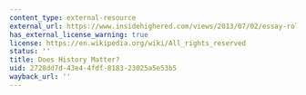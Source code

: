 ```yaml
---
content_type: external-resource
external_url: https://www.insidehighered.com/views/2013/07/02/essay-role-history-supreme-court-decision-gay-marriage
has_external_license_warning: true
license: https://en.wikipedia.org/wiki/All_rights_reserved
status: ''
title: Does History Matter?
uid: 2728dd7d-43e4-4fdf-8183-23025a5e53b5
wayback_url: ''
---
```

